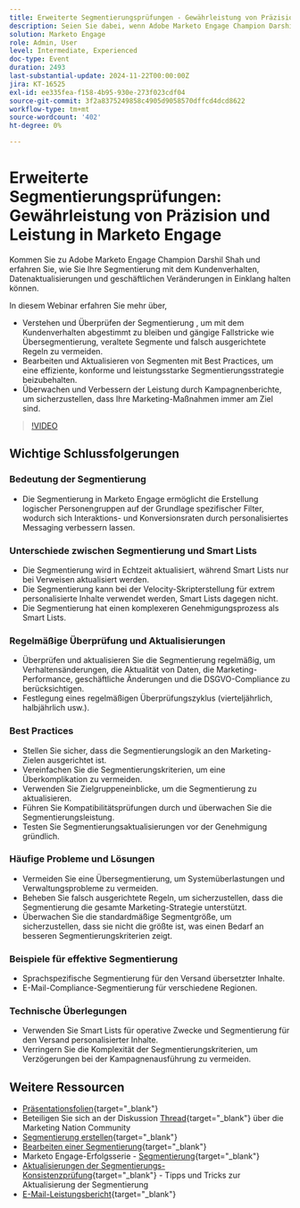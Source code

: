 ```yaml
---
title: Erweiterte Segmentierungsprüfungen - Gewährleistung von Präzision und Leistung in Marketo Engage
description: Seien Sie dabei, wenn Adobe Marketo Engage Champion Darshil Shah erweiterte Segmentierungsprüfungen beherrscht, um Segmentierungsstrategien zu optimieren, Kundenverhaltensweisen anzupassen, die DSGVO-Compliance zu wahren und die Marketing-Leistung durch Best Practices und Echtzeit-Updates zu verbessern.
solution: Marketo Engage
role: Admin, User
level: Intermediate, Experienced
doc-type: Event
duration: 2493
last-substantial-update: 2024-11-22T00:00:00Z
jira: KT-16525
exl-id: ee335fea-f158-4b95-930e-273f023cdf04
source-git-commit: 3f2a8375249858c4905d9058570dffcd4dcd8622
workflow-type: tm+mt
source-wordcount: '402'
ht-degree: 0%

---
```


# Erweiterte Segmentierungsprüfungen: Gewährleistung von Präzision und Leistung in Marketo Engage

Kommen Sie zu Adobe Marketo Engage Champion Darshil Shah und erfahren Sie, wie Sie Ihre Segmentierung mit dem Kundenverhalten, Datenaktualisierungen und geschäftlichen Veränderungen in Einklang halten können.

In diesem Webinar erfahren Sie mehr über,

* Verstehen und Überprüfen der Segmentierung , um mit dem Kundenverhalten abgestimmt zu bleiben und gängige Fallstricke wie Übersegmentierung, veraltete Segmente und falsch ausgerichtete Regeln zu vermeiden.
* Bearbeiten und Aktualisieren von Segmenten mit Best Practices, um eine effiziente, konforme und leistungsstarke Segmentierungsstrategie beizubehalten.
* Überwachen und Verbessern der Leistung durch Kampagnenberichte, um sicherzustellen, dass Ihre Marketing-Maßnahmen immer am Ziel sind.

>[!VIDEO](https://video.tv.adobe.com/v/3439383/?learn=on&enablevpops)

## Wichtige Schlussfolgerungen

### Bedeutung der Segmentierung

* Die Segmentierung in Marketo Engage ermöglicht die Erstellung logischer Personengruppen auf der Grundlage spezifischer Filter, wodurch sich Interaktions- und Konversionsraten durch personalisiertes Messaging verbessern lassen.

### Unterschiede zwischen Segmentierung und Smart Lists

* Die Segmentierung wird in Echtzeit aktualisiert, während Smart Lists nur bei Verweisen aktualisiert werden.
* Die Segmentierung kann bei der Velocity-Skripterstellung für extrem personalisierte Inhalte verwendet werden, Smart Lists dagegen nicht.
* Die Segmentierung hat einen komplexeren Genehmigungsprozess als Smart Lists.

### Regelmäßige Überprüfung und Aktualisierungen

* Überprüfen und aktualisieren Sie die Segmentierung regelmäßig, um Verhaltensänderungen, die Aktualität von Daten, die Marketing-Performance, geschäftliche Änderungen und die DSGVO-Compliance zu berücksichtigen.
* Festlegung eines regelmäßigen Überprüfungszyklus (vierteljährlich, halbjährlich usw.).

### Best Practices

* Stellen Sie sicher, dass die Segmentierungslogik an den Marketing-Zielen ausgerichtet ist.
* Vereinfachen Sie die Segmentierungskriterien, um eine Überkomplikation zu vermeiden.
* Verwenden Sie Zielgruppeneinblicke, um die Segmentierung zu aktualisieren.
* Führen Sie Kompatibilitätsprüfungen durch und überwachen Sie die Segmentierungsleistung.
* Testen Sie Segmentierungsaktualisierungen vor der Genehmigung gründlich.

### Häufige Probleme und Lösungen

* Vermeiden Sie eine Übersegmentierung, um Systemüberlastungen und Verwaltungsprobleme zu vermeiden.
* Beheben Sie falsch ausgerichtete Regeln, um sicherzustellen, dass die Segmentierung die gesamte Marketing-Strategie unterstützt.
* Überwachen Sie die standardmäßige Segmentgröße, um sicherzustellen, dass sie nicht die größte ist, was einen Bedarf an besseren Segmentierungskriterien zeigt.

### Beispiele für effektive Segmentierung

* Sprachspezifische Segmentierung für den Versand übersetzter Inhalte.
* E-Mail-Compliance-Segmentierung für verschiedene Regionen.

### Technische Überlegungen

* Verwenden Sie Smart Lists für operative Zwecke und Segmentierung für den Versand personalisierter Inhalte.
* Verringern Sie die Komplexität der Segmentierungskriterien, um Verzögerungen bei der Kampagnenausführung zu vermeiden.

## Weitere Ressourcen

* [Präsentationsfolien](https://engage.adobe.com/rs/360-KCI-804/images/AME_Learn%20From%20your%20peers%20Webinar_Advanced%20segmentation%20Audits.pdf?version=0){target="_blank"}
* Beteiligen Sie sich an der Diskussion [Thread](https://nation.marketo.com/t5/product-discussions/register-now-learn-from-your-peers-advanced-segmentation-audits/td-p/353460){target="_blank"} über die Marketing Nation Community
* [Segmentierung erstellen](https://experienceleague.adobe.com/de/docs/marketo/using/product-docs/personalization/segmentation-and-snippets/segmentation/create-a-segmentation){target="_blank"}
* [Bearbeiten einer Segmentierung](https://experienceleague.adobe.com/de/docs/marketo/using/product-docs/personalization/segmentation-and-snippets/segmentation/edit-a-segmentation){target="_blank"}
* Marketo Engage-Erfolgsserie - [Segmentierung](https://nation.marketo.com/t5/product-blogs/marketo-success-series-segmentation/ba-p/304969){target="_blank"}
* [Aktualisierungen der Segmentierungs-Konsistenzprüfung](https://nation.marketo.com/t5/product-blogs/segmentation-health-check-updates-tips-and-tricks-for-keeping/ba-p/241963){target="_blank"} - Tipps und Tricks zur Aktualisierung der Segmentierung
* [E-Mail-Leistungsbericht](https://experienceleague.adobe.com/de/docs/marketo/using/product-docs/email-marketing/email-programs/email-program-data/email-performance-report){target="_blank"}
